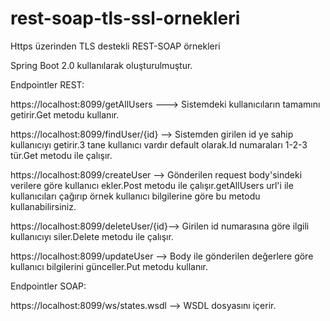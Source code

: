 # rest-soap-tls-ssl-ornekleri
Https üzerinden TLS destekli REST-SOAP örnekleri

Spring Boot 2.0 kullanılarak oluşturulmuştur.

Endpointler REST:

https://localhost:8099/getAllUsers ---> Sistemdeki kullanıcıların tamamını getirir.Get metodu kullanır.

https://localhost:8099/findUser/{id} --> Sistemden girilen id ye sahip kullanıcıyı getirir.3 tane kullanıcı vardır default olarak.Id numaraları 1-2-3 tür.Get metodu ile çalışır.

https://localhost:8099/createUser --> Gönderilen request body'sindeki verilere göre kullanıcı ekler.Post metodu ile çalışır.getAllUsers url'i ile kullanıcıları çağırıp örnek kullanıcı bilgilerine göre bu metodu kullanabilirsiniz.

https://localhost:8099/deleteUser/{id}--> Girilen id numarasına göre ilgili kullanıcıyı siler.Delete metodu ile çalışır.

https://localhost:8099/updateUser --> Body ile gönderilen değerlere göre kullanıcı bilgilerini günceller.Put metodu kullanır.

Endpointler SOAP:

https://localhost:8099/ws/states.wsdl --> WSDL dosyasını içerir.



